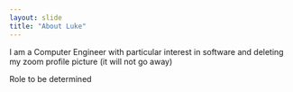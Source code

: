 ```yaml
---
layout: slide
title: "About Luke"
---
```

I am a Computer Engineer with particular interest in software and deleting my zoom profile picture (it will not go away)

Role to be determined
